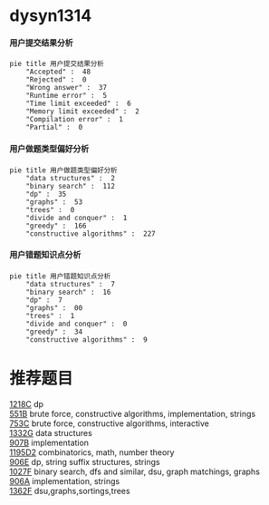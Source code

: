 # dysyn1314

<!-- tabs:start -->



#### **用户提交结果分析**

```mermaid
pie title 用户提交结果分析
    "Accepted" :  48
    "Rejected" :  0
    "Wrong answer" :  37
    "Runtime error" :  5
    "Time limit exceeded" :  6
    "Memory limit exceeded" :  2
    "Compilation error" :  1
    "Partial" :  0
```

#### **用户做题类型偏好分析**

```mermaid
pie title 用户做题类型偏好分析
    "data structures" :  2
    "binary search" :  112
    "dp" :  35
    "graphs" :  53
    "trees" :  0
    "divide and conquer" :  1
    "greedy" :  166
    "constructive algorithms" :  227
```
#### **用户错题知识点分析**

```mermaid
pie title 用户错题知识点分析
    "data structures" :  7
    "binary search" :  16
    "dp" :  7
    "graphs" :  00
    "trees" :  1
    "divide and conquer" :  0
    "greedy" :  34
    "constructive algorithms" :  9
```



<!-- tabs:end -->
# 推荐题目
[1218C](https://codeforces.com/contest/1218/problem/C)		dp		  
[551B](https://codeforces.com/contest/551/problem/B)		brute force,
                        constructive algorithms,
                        implementation,
                        strings		  
[753C](https://codeforces.com/contest/753/problem/C)		brute force,
                        constructive algorithms,
                        interactive		  
[1332G](https://codeforces.com/contest/1332/problem/G)		data structures		  
[907B](https://codeforces.com/contest/907/problem/B)		implementation		  
[1195D2](https://codeforces.com/contest/1195D/problem/2)		combinatorics,
                        math,
                        number theory		  
[906E](https://codeforces.com/contest/906/problem/E)		dp,
                        string suffix structures,
                        strings		  
[1027F](https://codeforces.com/contest/1027/problem/F)		binary search,
                        dfs and similar,
                        dsu,
                        graph matchings,
                        graphs		  
[906A](https://codeforces.com/contest/906/problem/A)		implementation,
                        strings		  
[1362F](https://codeforces.com/contest/1362/problem/F)		dsu,graphs,sortings,trees		  
